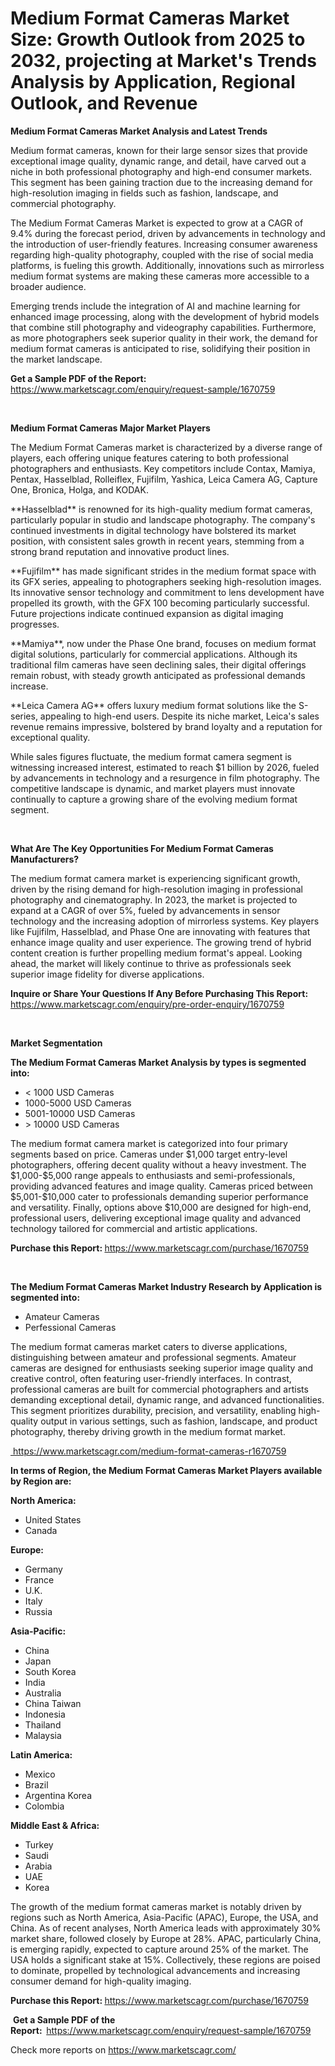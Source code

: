 <p><h1>Medium Format Cameras Market Size: Growth Outlook from 2025 to 2032, projecting at Market's Trends Analysis by Application, Regional Outlook, and Revenue</h1></p><p><strong>Medium Format Cameras Market Analysis and Latest Trends</strong></p>
<p><p>Medium format cameras, known for their large sensor sizes that provide exceptional image quality, dynamic range, and detail, have carved out a niche in both professional photography and high-end consumer markets. This segment has been gaining traction due to the increasing demand for high-resolution imaging in fields such as fashion, landscape, and commercial photography. </p><p>The Medium Format Cameras Market is expected to grow at a CAGR of 9.4% during the forecast period, driven by advancements in technology and the introduction of user-friendly features. Increasing consumer awareness regarding high-quality photography, coupled with the rise of social media platforms, is fueling this growth. Additionally, innovations such as mirrorless medium format systems are making these cameras more accessible to a broader audience. </p><p>Emerging trends include the integration of AI and machine learning for enhanced image processing, along with the development of hybrid models that combine still photography and videography capabilities. Furthermore, as more photographers seek superior quality in their work, the demand for medium format cameras is anticipated to rise, solidifying their position in the market landscape.</p></p>
<p><strong>Get a Sample PDF of the Report:&nbsp;</strong> <a href="https://www.marketscagr.com/enquiry/request-sample/1670759?utm_campaign=2215&utm_medium=2&utm_source=Github&utm_content=ia&utm_term=09022025&utm_id=medium-format-cameras">https://www.marketscagr.com/enquiry/request-sample/1670759</a></p>
<p>&nbsp;</p>
<p><strong>Medium Format Cameras Major Market Players</strong></p>
<p><p>The Medium Format Cameras market is characterized by a diverse range of players, each offering unique features catering to both professional photographers and enthusiasts. Key competitors include Contax, Mamiya, Pentax, Hasselblad, Rolleiflex, Fujifilm, Yashica, Leica Camera AG, Capture One, Bronica, Holga, and KODAK.</p><p>**Hasselblad** is renowned for its high-quality medium format cameras, particularly popular in studio and landscape photography. The company's continued investments in digital technology have bolstered its market position, with consistent sales growth in recent years, stemming from a strong brand reputation and innovative product lines.</p><p>**Fujifilm** has made significant strides in the medium format space with its GFX series, appealing to photographers seeking high-resolution images. Its innovative sensor technology and commitment to lens development have propelled its growth, with the GFX 100 becoming particularly successful. Future projections indicate continued expansion as digital imaging progresses.</p><p>**Mamiya**, now under the Phase One brand, focuses on medium format digital solutions, particularly for commercial applications. Although its traditional film cameras have seen declining sales, their digital offerings remain robust, with steady growth anticipated as professional demands increase.</p><p>**Leica Camera AG** offers luxury medium format solutions like the S-series, appealing to high-end users. Despite its niche market, Leica's sales revenue remains impressive, bolstered by brand loyalty and a reputation for exceptional quality.</p><p>While sales figures fluctuate, the medium format camera segment is witnessing increased interest, estimated to reach $1 billion by 2026, fueled by advancements in technology and a resurgence in film photography. The competitive landscape is dynamic, and market players must innovate continually to capture a growing share of the evolving medium format segment.</p></p>
<p>&nbsp;</p>
<p><strong>What Are The Key Opportunities For Medium Format Cameras Manufacturers?</strong></p>
<p><p>The medium format camera market is experiencing significant growth, driven by the rising demand for high-resolution imaging in professional photography and cinematography. In 2023, the market is projected to expand at a CAGR of over 5%, fueled by advancements in sensor technology and the increasing adoption of mirrorless systems. Key players like Fujifilm, Hasselblad, and Phase One are innovating with features that enhance image quality and user experience. The growing trend of hybrid content creation is further propelling medium format's appeal. Looking ahead, the market will likely continue to thrive as professionals seek superior image fidelity for diverse applications.</p></p>
<p><strong>Inquire or Share Your Questions If Any Before Purchasing This Report:</strong> <a href="https://www.marketscagr.com/enquiry/pre-order-enquiry/1670759?utm_campaign=2215&utm_medium=2&utm_source=Github&utm_content=ia&utm_term=09022025&utm_id=medium-format-cameras">https://www.marketscagr.com/enquiry/pre-order-enquiry/1670759</a></p>
<p>&nbsp;</p>
<p><strong>Market Segmentation</strong></p>
<p><strong>The Medium Format Cameras Market Analysis by types is segmented into:</strong></p>
<p><ul><li>< 1000 USD Cameras</li><li>1000-5000 USD Cameras</li><li>5001-10000 USD Cameras</li><li>> 10000 USD Cameras</li></ul></p>
<p><p>The medium format camera market is categorized into four primary segments based on price. Cameras under $1,000 target entry-level photographers, offering decent quality without a heavy investment. The $1,000-$5,000 range appeals to enthusiasts and semi-professionals, providing advanced features and image quality. Cameras priced between $5,001-$10,000 cater to professionals demanding superior performance and versatility. Finally, options above $10,000 are designed for high-end, professional users, delivering exceptional image quality and advanced technology tailored for commercial and artistic applications.</p></p>
<p><strong>Purchase this Report:&nbsp;</strong><a href="https://www.marketscagr.com/purchase/1670759?utm_campaign=2215&utm_medium=2&utm_source=Github&utm_content=ia&utm_term=09022025&utm_id=medium-format-cameras">https://www.marketscagr.com/purchase/1670759</a></p>
<p>&nbsp;</p>
<p><strong>The Medium Format Cameras Market Industry Research by Application is segmented into:</strong></p>
<p><ul><li>Amateur Cameras</li><li>Perfessional Cameras</li></ul></p>
<p><p>The medium format cameras market caters to diverse applications, distinguishing between amateur and professional segments. Amateur cameras are designed for enthusiasts seeking superior image quality and creative control, often featuring user-friendly interfaces. In contrast, professional cameras are built for commercial photographers and artists demanding exceptional detail, dynamic range, and advanced functionalities. This segment prioritizes durability, precision, and versatility, enabling high-quality output in various settings, such as fashion, landscape, and product photography, thereby driving growth in the medium format market.</p></p>
<p><a href="https://www.marketscagr.com/medium-format-cameras-r1670759?utm_campaign=2215&utm_medium=2&utm_source=Github&utm_content=ia&utm_term=09022025&utm_id=medium-format-cameras">&nbsp;https://www.marketscagr.com/medium-format-cameras-r1670759</a></p>
<p><strong>In terms of Region, the Medium Format Cameras Market Players available by Region are:</strong></p>
<p>
    <p> <strong> North America: </strong>
        <ul>
            <li>United States</li>
            <li>Canada</li>
        </ul>
        </p> 
    <p> <strong> Europe: </strong>
        <ul>
            <li>Germany</li>
            <li>France</li>
            <li>U.K.</li>
            <li>Italy</li>
            <li>Russia</li>
        </ul>
        </p> 
    <p> <strong> Asia-Pacific: </strong>
        <ul>
            <li>China</li>
            <li>Japan</li>
            <li>South Korea</li>
            <li>India</li>
            <li>Australia</li>
            <li>China Taiwan</li>
            <li>Indonesia</li>
            <li>Thailand</li>
            <li>Malaysia</li>
        </ul>
        </p> 
    <p> <strong> Latin America: </strong>
        <ul>
            <li>Mexico</li>
            <li>Brazil</li>
            <li>Argentina Korea</li>
            <li>Colombia</li>
        </ul>
        </p> 
    <p> <strong> Middle East & Africa: </strong>
        <ul>
            <li>Turkey</li>
            <li>Saudi</li>
            <li>Arabia</li>
            <li>UAE</li>
            <li>Korea</li>
        </ul>
    </p>
    </p>
<p><p>The growth of the medium format cameras market is notably driven by regions such as North America, Asia-Pacific (APAC), Europe, the USA, and China. As of recent analyses, North America leads with approximately 30% market share, followed closely by Europe at 28%. APAC, particularly China, is emerging rapidly, expected to capture around 25% of the market. The USA holds a significant stake at 15%. Collectively, these regions are poised to dominate, propelled by technological advancements and increasing consumer demand for high-quality imaging.</p></p>
<p><strong>Purchase this Report: </strong><a href="https://www.marketscagr.com/purchase/1670759?utm_campaign=2215&utm_medium=2&utm_source=Github&utm_content=ia&utm_term=09022025&utm_id=medium-format-cameras">https://www.marketscagr.com/purchase/1670759</a></p>
<p>&nbsp;<strong>Get a Sample PDF of the Report:&nbsp;&nbsp;</strong><a href="https://www.marketscagr.com/enquiry/request-sample/1670759?utm_campaign=2215&utm_medium=2&utm_source=Github&utm_content=ia&utm_term=09022025&utm_id=medium-format-cameras">https://www.marketscagr.com/enquiry/request-sample/1670759</a></p>
<p><strong></strong></p>
<p>Check more reports on <a href="https://www.marketscagr.com/?utm_campaign=2215&utm_medium=2&utm_source=Github&utm_content=ia&utm_term=09022025&utm_id=medium-format-cameras">https://www.marketscagr.com/</a></p>